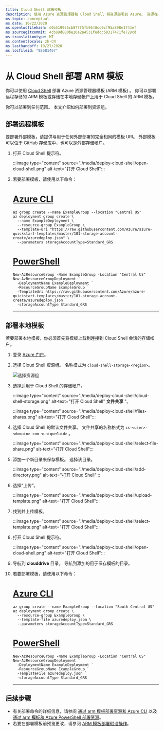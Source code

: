 ```yaml
---
title: Cloud Shell 部署模板
description: 使用 Azure 资源管理器和 Cloud Shell 将资源部署到 Azure。 资源在 Azure 资源管理器模板中定义。
ms.topic: conceptual
ms.date: 10/22/2020
ms.openlocfilehash: d0b519955cb877f5fb9640cc0cf95a898e1743ef
ms.sourcegitcommit: 4cb89d880be26a2a4531fedcc59317471fe729cd
ms.translationtype: MT
ms.contentlocale: zh-CN
ms.lasthandoff: 10/27/2020
ms.locfileid: "92681407"
---
```

# <a name="deploy-arm-templates-from-cloud-shell"></a>从 Cloud Shell 部署 ARM 模板

你可以使用 [Cloud Shell](../../cloud-shell/overview.md) 部署 Azure 资源管理器模板 (ARM 模板) 。 你可以部署远程存储的 ARM 模板或存储在本地存储帐户上用于 Cloud Shell 的 ARM 模板。

你可以部署到任何范围。 本文介绍如何部署到资源组。

## <a name="deploy-remote-template"></a>部署远程模板

要部署外部模板，请提供与用于任何外部部署的完全相同的模板 URI。 外部模板可以位于 GitHub 存储库中，也可以是外部存储帐户。

1. 打开 Cloud Shell 提示符。

   :::image type="content" source="./media/deploy-cloud-shell/open-cloud-shell.png" alt-text="打开 Cloud Shell":::

1. 若要部署模板，请使用以下命令：

   # <a name="azure-cli"></a>[Azure CLI](#tab/azure-cli)

   ```azurecli-interactive
   az group create --name ExampleGroup --location "Central US"
   az deployment group create \
     --name ExampleDeployment \
     --resource-group ExampleGroup \
     --template-uri "https://raw.githubusercontent.com/Azure/azure-quickstart-templates/master/101-storage-account-create/azuredeploy.json" \
     --parameters storageAccountType=Standard_GRS
   ```

   # <a name="powershell"></a>[PowerShell](#tab/azure-powershell)

   ```azurepowershell-interactive
   New-AzResourceGroup -Name ExampleGroup -Location "Central US"
   New-AzResourceGroupDeployment `
     -DeploymentName ExampleDeployment `
     -ResourceGroupName ExampleGroup `
     -TemplateUri https://raw.githubusercontent.com/Azure/azure-quickstart-templates/master/101-storage-account-create/azuredeploy.json `
     -storageAccountType Standard_GRS
   ```

   ---

## <a name="deploy-local-template"></a>部署本地模板

若要部署本地模板，你必须首先将模板上载到连接到 Cloud Shell 会话的存储帐户。

1. 登录 [Azure 门户](https://portal.azure.com)。

1. 选择 Cloud Shell 资源组。 名称模式为 `cloud-shell-storage-<region>`。

   ![选择资源组](./media/deploy-cloud-shell/select-cloud-shell-resource-group.png)

1. 选择适用于 Cloud Shell 的存储帐户。

   :::image type="content" source="./media/deploy-cloud-shell/cloud-shell-storage.png" alt-text="打开 Cloud Shell" **文件共享** "。

   :::image type="content" source="./media/deploy-cloud-shell/files-shares.png" alt-text="打开 Cloud Shell":::

1. 选择 Cloud Shell 的默认文件共享。 文件共享的名称格式为 `cs-<user>-<domain>-com-<uniqueGuid>` 。

   :::image type="content" source="./media/deploy-cloud-shell/select-file-share.png" alt-text="打开 Cloud Shell":::

1. 添加一个新目录来保存模板。 选择该目录。

   :::image type="content" source="./media/deploy-cloud-shell/add-directory.png" alt-text="打开 Cloud Shell":::

1. 选择“上传”。 

   :::image type="content" source="./media/deploy-cloud-shell/upload-template.png" alt-text="打开 Cloud Shell":::

1. 找到并上传模板。

   :::image type="content" source="./media/deploy-cloud-shell/select-template.png" alt-text="打开 Cloud Shell":::

1. 打开 Cloud Shell 提示符。

   :::image type="content" source="./media/deploy-cloud-shell/open-cloud-shell.png" alt-text="打开 Cloud Shell":::

1. 导航到 **clouddrive** 目录。 导航到添加的用于保存模板的目录。

1. 若要部署模板，请使用以下命令：

   # <a name="azure-cli"></a>[Azure CLI](#tab/azure-cli)

   ```azurecli-interactive
   az group create --name ExampleGroup --location "South Central US"
   az deployment group create \
     --resource-group ExampleGroup \
     --template-file azuredeploy.json \
     --parameters storageAccountType=Standard_GRS
   ```

   # <a name="powershell"></a>[PowerShell](#tab/azure-powershell)

   ```azurepowershell-interactive
   New-AzResourceGroup -Name ExampleGroup -Location "Central US"
   New-AzResourceGroupDeployment `
     -DeploymentName ExampleDeployment `
     -ResourceGroupName ExampleGroup `
     -TemplateFile azuredeploy.json `
     -storageAccountType Standard_GRS
   ```

   ---

## <a name="next-steps"></a>后续步骤

- 有关部署命令的详细信息，请参阅 [通过 arm 模板部署资源和 Azure CLI](deploy-cli.md) 以及 [通过 arm 模板和 Azure PowerShell 部署资源](deploy-powershell.md)。
- 若要在部署模板前预览更改，请参阅 [ARM 模板部署假设操作](template-deploy-what-if.md)。
